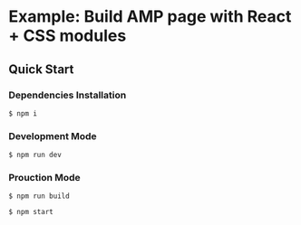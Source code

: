 # Example: Build AMP page with React + CSS modules

## Quick Start

### Dependencies Installation

```
$ npm i
```

### Development Mode

```
$ npm run dev
```

### Prouction Mode

```
$ npm run build
```

```
$ npm start
```
